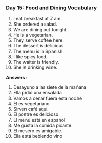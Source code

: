 

### Day 15: Food and Dining Vocabulary
1. I eat breakfast at 7 am.
2. She ordered a salad.
3. We are dining out tonight.
4. He is a vegetarian.
5. They serve coffee here.
6. The dessert is delicious.
7. The menu is in Spanish.
8. I like spicy food.
9. The waiter is friendly.
10. She is drinking wine.

**Answers:**
1. Desayuno a las siete de la mañana
2. Ella pidió una ensalada
3. Vamos a cenar fuera esta noche
4. Él es vegetariano
5. Sirven café aquí.
6. El postre es delicioso.
7. El menú está en español
8. Me gusta la comida picante.
9. El mesero es amigable.
10. Ella está bebiendo vino
